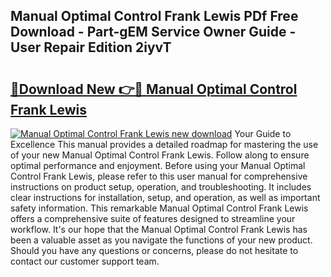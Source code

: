## Manual Optimal Control Frank Lewis PDf Free Download - Part-gEM Service Owner Guide - User Repair Edition 2iyvT

# <h2><a href="http://bc71780.oget.top/?id=Manual+Optimal+Control+Frank+Lewis">🔗Download New 👉🔴 Manual Optimal Control Frank Lewis</a></h2>

[![Manual Optimal Control Frank Lewis new download](https://i.imgur.com/5g1atiW.png)](http://bc71780.oget.top/?id=Manual+Optimal+Control+Frank+Lewis)
Your Guide to Excellence This manual provides a detailed roadmap for mastering the use of your new Manual Optimal Control Frank Lewis. Follow along to ensure optimal performance and enjoyment. Before using your Manual Optimal Control Frank Lewis, please refer to this user manual for comprehensive instructions on product setup, operation, and troubleshooting. It includes clear instructions for installation, setup, and operation, as well as important safety information. This remarkable Manual Optimal Control Frank Lewis offers a comprehensive suite of features designed to streamline your workflow. It's our hope that the Manual Optimal Control Frank Lewis has been a valuable asset as you navigate the functions of your new product. Should you have any questions or concerns, please do not hesitate to contact our customer support team.

